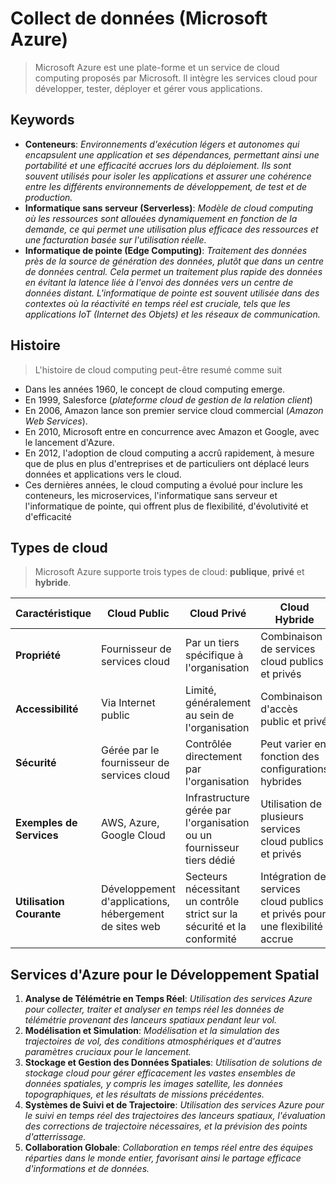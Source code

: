 <link rel="stylesheet" href="./stylesheet.css">

# Collect de données (Microsoft Azure)

> Microsoft Azure est une plate-forme et un service de cloud computing proposés par Microsoft. Il intègre les services cloud pour développer, tester, déployer et gérer vous applications.

## Keywords
- **Conteneurs**: *<p-b>Environnements d'exécution légers et autonomes qui encapsulent une application et ses dépendances, permettant ainsi une portabilité et une efficacité accrues lors du déploiement</p-b>. Ils sont souvent utilisés pour isoler les applications et assurer une cohérence entre les différents environnements de développement, de test et de production.*
- **Informatique sans serveur (Serverless)**: *<p-b>Modèle de cloud computing où les ressources sont allouées dynamiquement en fonction de la demande</p-b>, ce qui permet une utilisation plus efficace des ressources et une facturation basée sur l'utilisation réelle.*
- **Informatique de pointe (Edge Computing)**: *<p-b>Traitement des données près de la source de génération des données, plutôt que dans un centre de données central</p-b>. Cela permet un traitement plus rapide des données en évitant la latence liée à l'envoi des données vers un centre de données distant. L'informatique de pointe est souvent utilisée dans des contextes où la réactivité en temps réel est cruciale, tels que les applications IoT (Internet des Objets) et les réseaux de communication.*

## Histoire
> L'histoire de cloud computing peut-être resumé comme suit

- Dans les années 1960, le concept de cloud computing emerge.
- En 1999, Salesforce (*plateforme cloud de gestion de la relation client*)
- En 2006, Amazon lance son premier service cloud commercial (*Amazon Web Services*).
- En 2010, Microsoft entre en concurrence avec Amazon et Google, avec le lancement d'Azure.
- En 2012, l'adoption de cloud computing a accrû rapidement, à mesure que de plus en plus d'entreprises et de particuliers ont déplacé leurs données et applications vers le cloud.
- Ces dernières années, le cloud computing a évolué pour inclure les conteneurs, les microservices, l'informatique sans serveur et l'informatique de pointe, qui offrent plus de flexibilité, d'évolutivité et d'efficacité


## Types de cloud
> Microsoft Azure supporte trois types de cloud: **publique**, **privé** et **hybride**.

| Caractéristique          | Cloud Public                                           | Cloud Privé                                                              | Cloud Hybride                                                               |
|--------------------------|--------------------------------------------------------|--------------------------------------------------------------------------|-----------------------------------------------------------------------------|
| **Propriété**            | Fournisseur de services cloud                          | Par un tiers spécifique à l'organisation                                 | Combinaison de services cloud publics et privés                             |
| **Accessibilité**        | Via Internet public                                    | Limité, généralement au sein de l'organisation                           | Combinaison d'accès public et privé                                         |
| **Sécurité**             | Gérée par le fournisseur de services cloud             | Contrôlée directement par l'organisation                                 | Peut varier en fonction des configurations hybrides                         |
| **Exemples de Services** | AWS, Azure, Google Cloud                               | Infrastructure gérée par l'organisation ou un fournisseur tiers dédié    | Utilisation de plusieurs services cloud publics et privés                   |
| **Utilisation Courante** | Développement d'applications, hébergement de sites web | Secteurs nécessitant un contrôle strict sur la sécurité et la conformité | Intégration de services cloud publics et privés pour une flexibilité accrue |


## Services d'Azure pour le Développement Spatial
1. **Analyse de Télémétrie en Temps Réel**: *Utilisation des services Azure pour collecter, traiter et analyser en temps réel les données de télémétrie provenant des lanceurs spatiaux pendant leur vol.*
2. **Modélisation et Simulation**: *Modélisation et la simulation des trajectoires de vol, des conditions atmosphériques et d'autres paramètres cruciaux pour le lancement.*
3. **Stockage et Gestion des Données Spatiales**: *Utilisation de solutions de stockage cloud pour gérer efficacement les vastes ensembles de données spatiales, y compris les images satellite, les données topographiques, et les résultats de missions précédentes.*
4. **Systèmes de Suivi et de Trajectoire**: *Utilisation des services Azure pour le suivi en temps réel des trajectoires des lanceurs spatiaux, l'évaluation des corrections de trajectoire nécessaires, et la prévision des points d'atterrissage.*
5. **Collaboration Globale**: *Collaboration en temps réel entre des équipes réparties dans le monde entier, favorisant ainsi le partage efficace d'informations et de données.*

